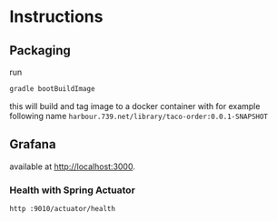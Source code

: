 # Instructions

## Packaging

run
```sh
gradle bootBuildImage
```
this will build and tag image to a docker container with for example following name `harbour.739.net/library/taco-order:0.0.1-SNAPSHOT`


## Grafana
available at [http://localhost:3000](http://localhost:3000).

### Health with Spring Actuator

```sh
http :9010/actuator/health
```